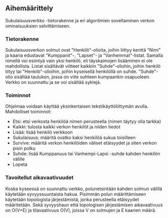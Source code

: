 ## Aihemäärittely

Sukulaisuusverkko -tietorakenne ja eri algoritmien soveltaminen verkon ominaisuuksien selvittämiseen.

### Tietorakenne
Sukulaisuusverkon solmut ovat "Henkilö"-olioita, joihin liittyy kenttä "Nimi" ja kaaria edustavat "Kumppanit"-, "Lapset"- ja "Vanhemmat"-listat. Samalla nimellä voi esiintyä vain yksi henkilö, eli täyskaimojen lisääminen ei ole mahdollista. Listat sisältävät viitteet kaikkiin "Suhde"-oliohin, joihin henkilö liityy tai "Henkilö"-olioihin, joihin kyseisellä henkilöllä on suhde. "Suhde"-olio sisältää taulukon, jossa on viite suhteen kumpaankin osapuoleen. Verkko on suunnattu ja se voi sisältää syklejä.

### Toiminnot
Ohjelmaa voidaan käyttää yksinkertaisen tekstikäyttöliittymän avulla. Mahdolliset toiminnot:
- Etsi: etsi verkosta henkilöä nimen perusteella (nimen täytyy olla tarkka)
- Kaikki: tulosta kaikki verkon henkilöt ja niiden tiedot
- Lisää: lisää henkilö verkkoon
- Sukulaisuus: määritä ovatko kaksi henkilöä sukua toisilleen
- Survive: määritä verkon henkilöiden väliset etäisyydet ja siten verkon pisin polku 
- Suhde: lisää Kumppanuus tai Vanhempi-Lapsi -suhde kahden henkilön välille
- Lopeta

### Tavoitellut aikavaativuudet
Koska kyseessä on suunnattu verkko, polunetsintään kahden solmun välillä käytetään syvyyssuuntaista hakua. Pisimmän polun määrittämiseen käytetään topologista järjestämistä, jonka perusteella etäisyydet määritetään.
Sekä syvyyshaun että topologisen järjestämisen aikavaativuus on O(V+E) ja tilavaativuus O(V), joissa V on solmujen ja E kaarien määrä.

